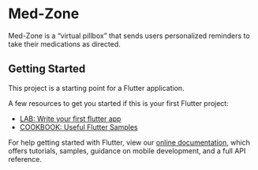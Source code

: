 # Med-Zone
Med-Zone is a “virtual pillbox” that sends users personalized reminders to take their medications as directed.
## Getting Started

This project is a starting point for a Flutter application.

A few resources to get you started if this is your first Flutter project:

* [LAB: Write your first flutter app](https://flutter.dev/docs/get-started/codelab)
* [COOKBOOK: Useful Flutter Samples](https://flutter.dev/docs/cookbook)

For help getting started with Flutter, view our
[online documentation](https://flutter.dev/docs), which offers tutorials,
samples, guidance on mobile development, and a full API reference.